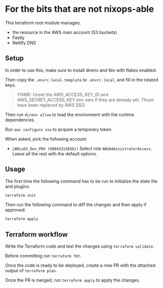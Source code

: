 # For the bits that are not nixops-able

This terraform root module manages:
* the resource in the AWS main account (S3 buckets)
* Fastly
* Netlify DNS

## Setup

In order to use this, make sure to install direnv and Nix with flakes enabled.

Then copy the `.envrc.local.template` to `.envrc.local`, and fill in the
related keys.

> FIXME: Unset the AWS_ACCESS_KEY_ID and AWS_SECRET_ACCESS_KEY env vars if
>        they are already set. Those have been replaced by AWS SSO.

Then run `direnv allow` to load the environment with the runtime dependencies.

Run `aws configure sso` to acquire a temporary token.

When asked, pick the following account:
* `LBNixOS_Dev_PDX (080433136561)`
Select role `AWSAdministratorAccess`.
Leave all the rest with the default options.

## Usage

The first time the following command has to be run to initialize the state
file and plugins:

```sh
terraform init
```

Then run the following command to diff the changes and then apply if approved:

```sh
terraform apply
```

## Terraform workflow

Write the Terraform code and test the changes using `terraform validate`.

Before committing run `terraform fmt`. 

Once the code is ready to be deployed, create a new PR with the attached
output of `terraform plan`.

Once the PR is merged, run `terraform apply` to apply the changes.
